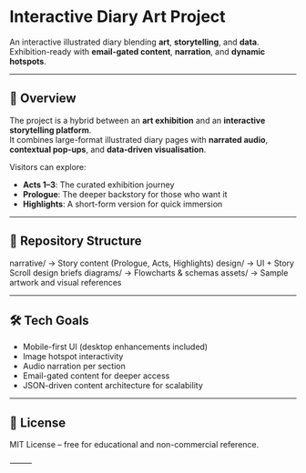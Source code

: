 # Interactive Diary Art Project

An interactive illustrated diary blending **art**, **storytelling**, and **data**.  
Exhibition-ready with **email-gated content**, **narration**, and **dynamic hotspots**.

---

## 🎯 Overview

The project is a hybrid between an **art exhibition** and an **interactive storytelling platform**.  
It combines large-format illustrated diary pages with **narrated audio**, **contextual pop-ups**, and **data-driven visualisation**.

Visitors can explore:
- **Acts 1–3**: The curated exhibition journey
- **Prologue**: The deeper backstory for those who want it
- **Highlights**: A short-form version for quick immersion

---

## 📂 Repository Structure

narrative/         → Story content (Prologue, Acts, Highlights)
design/            → UI + Story Scroll design briefs
diagrams/          → Flowcharts & schemas
assets/            → Sample artwork and visual references

---

## 🛠 Tech Goals

- Mobile-first UI (desktop enhancements included)
- Image hotspot interactivity
- Audio narration per section
- Email-gated content for deeper access
- JSON-driven content architecture for scalability

---

## 📜 License
MIT License – free for educational and non-commercial reference.

⸻